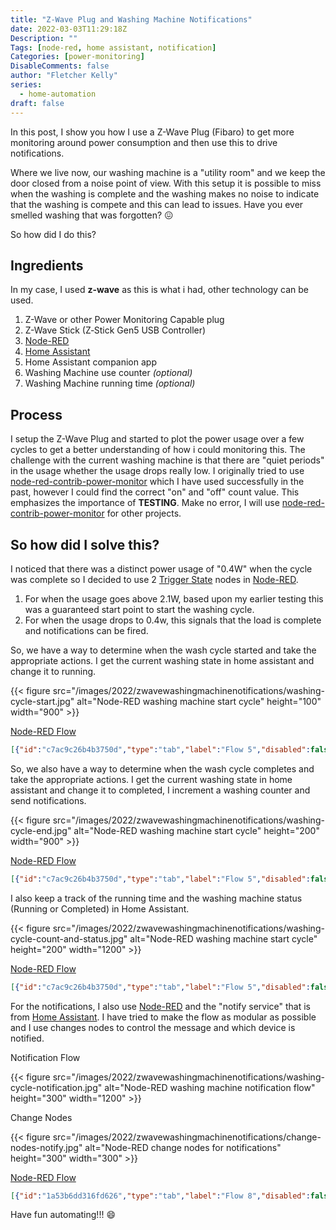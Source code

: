 ```yaml
---
title: "Z-Wave Plug and Washing Machine Notifications"
date: 2022-03-03T11:29:18Z
Description: ""
Tags: [node-red, home assistant, notification]
Categories: [power-monitoring]
DisableComments: false
author: "Fletcher Kelly"
series:
  - home-automation
draft: false
---
```


In this post, I show you how I use a Z-Wave Plug (Fibaro) to get more monitoring around power consumption and then use this to drive notifications.

Where we live now, our washing machine is a "utility room" and we keep the door closed from a noise point of view. With this setup it is possible to miss when the washing is complete and the washing makes no noise to indicate that the washing is compete and this can lead to issues. Have you ever smelled washing that was forgotten? :confounded:  

So how did I do this?

## Ingredients

In my case, I used **z-wave** as this is what i had, other technology can be used.

1. Z-Wave or other Power Monitoring Capable plug
1. Z-Wave Stick (Z‐Stick Gen5 USB Controller)
1. [Node-RED](https://nodered.org/)
1. [Home Assistant](https://home-assisatnt.io)
1. Home Assistant companion app
1. Washing Machine use counter *(optional)*
1. Washing Machine running time *(optional)*

## Process

I setup the Z-Wave Plug and started to plot the power usage over a few cycles to get a better understanding of how i could monitoring this. The challenge with the current washing machine is that there are "quiet periods" in the usage whether the usage drops really low. I originally tried to use [node-red-contrib-power-monitor](https://flows.nodered.org/node/node-red-contrib-power-monitor) which I have used successfully in the past, however I could find the correct "on" and "off" count value. This emphasizes the importance of **TESTING**. Make no error, I will use [node-red-contrib-power-monitor](https://flows.nodered.org/node/node-red-contrib-power-monitor) for other projects.

## So how did I solve this?

I noticed that there was a distinct power usage of "0.4W" when the cycle was complete so I decided to use 2 [Trigger State](https://zachowj.github.io/node-red-contrib-home-assistant-websocket/node/trigger-state.html#configuration) nodes in [Node-RED](https://nodered.org/).  

1. For when the usage goes above 2.1W, based upon my earlier testing this was a guaranteed start point to start the washing cycle.
1. For when the usage drops to 0.4w, this signals that the load is complete and notifications can be fired.

So, we have a way to determine when the wash cycle started and take the appropriate actions. I get the current washing state in home assistant and change it to running.

{{< figure src="/images/2022/zwavewashingmachinenotifications/washing-cycle-start.jpg" alt="Node-RED washing machine start cycle" height="100" width="900" >}}

[Node-RED Flow](/post/2022/zwaveplugwashingmachinenotifications/washing-cycle-start.json)

```json
[{"id":"c7ac9c26b4b3750d","type":"tab","label":"Flow 5","disabled":false,"info":"","env":[]},{"id":"fcb212f752a272ef","type":"trigger-state","z":"c7ac9c26b4b3750d","name":"Washing started","server":"770b1d5b.f27204","version":2,"exposeToHomeAssistant":false,"haConfig":[{"property":"name","value":""},{"property":"icon","value":""}],"entityid":"sensor.fibaro_wall_plug_electric_consumption_w","entityidfiltertype":"exact","debugenabled":false,"constraints":[{"targetType":"this_entity","targetValue":"","propertyType":"current_state","propertyValue":"new_state.state","comparatorType":">=","comparatorValueDatatype":"num","comparatorValue":"2.1"}],"inputs":0,"outputs":2,"customoutputs":[],"outputinitially":false,"state_type":"str","enableInput":false,"x":120,"y":260,"wires":[["cefc03e9cf83886c"],[]]},{"id":"cefc03e9cf83886c","type":"api-current-state","z":"c7ac9c26b4b3750d","name":"Washing machine status dropdown state","server":"770b1d5b.f27204","version":3,"outputs":2,"halt_if":"Completed","halt_if_type":"str","halt_if_compare":"is","entity_id":"input_select.washing_machine_status","state_type":"str","blockInputOverrides":false,"outputProperties":[{"property":"payload","propertyType":"msg","value":"","valueType":"entityState"},{"property":"data","propertyType":"msg","value":"","valueType":"entity"}],"for":0,"forType":"num","forUnits":"minutes","override_topic":false,"state_location":"payload","override_payload":"msg","entity_location":"data","override_data":"msg","x":420,"y":260,"wires":[["681510ab0e10afd0"],[]]},{"id":"681510ab0e10afd0","type":"api-call-service","z":"c7ac9c26b4b3750d","name":"Washing input to \"in progress\"","server":"770b1d5b.f27204","version":5,"debugenabled":false,"domain":"input_select","service":"select_option","areaId":[],"deviceId":[],"entityId":["input_select.washing_machine_status"],"data":"{\"option\": \"Running\"}","dataType":"json","mergeContext":"","mustacheAltTags":true,"outputProperties":[{"property":"payload","propertyType":"msg","value":"","valueType":"data"}],"queue":"none","x":770,"y":260,"wires":[[]]},{"id":"770b1d5b.f27204","type":"server","name":"Home Assistant - Node-red User","version":2,"addon":false,"rejectUnauthorizedCerts":true,"ha_boolean":"y|yes|true|on|home|open","connectionDelay":true,"cacheJson":true,"heartbeat":true,"heartbeatInterval":"30"}]
```

So, we also have a way to determine when the wash cycle completes and take the appropriate actions. I get the current washing state in home assistant and change it to completed, I increment a washing counter and send notifications.

{{< figure src="/images/2022/zwavewashingmachinenotifications/washing-cycle-end.jpg" alt="Node-RED washing machine start cycle" height="200" width="900" >}}

[Node-RED Flow](/post/2022/zwaveplugwashingmachinenotifications/washing-cycle-end.json)

```json
[{"id":"c7ac9c26b4b3750d","type":"tab","label":"Flow 5","disabled":false,"info":"","env":[]},{"id":"5511b05f64f5f5b1","type":"trigger-state","z":"c7ac9c26b4b3750d","name":"Washing Complete","server":"770b1d5b.f27204","version":2,"exposeToHomeAssistant":false,"haConfig":[{"property":"name","value":""},{"property":"icon","value":""}],"entityid":"sensor.fibaro_wall_plug_electric_consumption_w","entityidfiltertype":"exact","debugenabled":false,"constraints":[{"targetType":"this_entity","targetValue":"","propertyType":"current_state","propertyValue":"new_state.state","comparatorType":"<=","comparatorValueDatatype":"num","comparatorValue":"2.0"},{"targetType":"this_entity","targetValue":"","propertyType":"current_state","propertyValue":"new_state.state","comparatorType":">=","comparatorValueDatatype":"num","comparatorValue":"1.6"}],"inputs":0,"outputs":2,"customoutputs":[],"outputinitially":false,"state_type":"str","enableInput":false,"x":110,"y":220,"wires":[["f313351b2dce9a05","125dfa81092d0b75","d2f6fdb914f820b7"],[]]},{"id":"f313351b2dce9a05","type":"api-current-state","z":"c7ac9c26b4b3750d","name":"Washing Machine status dropdown state","server":"770b1d5b.f27204","version":3,"outputs":2,"halt_if":"Running","halt_if_type":"str","halt_if_compare":"is","entity_id":"input_select.washing_machine_status","state_type":"str","blockInputOverrides":false,"outputProperties":[{"property":"payload","propertyType":"msg","value":"","valueType":"entityState"},{"property":"data","propertyType":"msg","value":"","valueType":"entity"}],"for":0,"forType":"num","forUnits":"minutes","override_topic":false,"state_location":"payload","override_payload":"msg","entity_location":"data","override_data":"msg","x":440,"y":220,"wires":[["c68cb6e8d6955af9"],[]]},{"id":"125dfa81092d0b75","type":"api-call-service","z":"c7ac9c26b4b3750d","name":"+1 to washing count for the day","server":"770b1d5b.f27204","version":5,"debugenabled":false,"domain":"counter","service":"increment","areaId":[],"deviceId":[],"entityId":["counter.washing_machine_use_count"],"data":"","dataType":"jsonata","mergeContext":"","mustacheAltTags":false,"outputProperties":[],"queue":"none","x":410,"y":280,"wires":[[]]},{"id":"d2f6fdb914f820b7","type":"link out","z":"c7ac9c26b4b3750d","name":"Notification","mode":"link","links":["5bef9c598f188374","fc3b25d4ede64aa2"],"x":350,"y":340,"wires":[],"icon":"node-red/bridge.svg","l":true},{"id":"c68cb6e8d6955af9","type":"api-call-service","z":"c7ac9c26b4b3750d","name":"Washing input to \"Completed\"","server":"770b1d5b.f27204","version":5,"debugenabled":false,"domain":"input_select","service":"select_option","areaId":[],"deviceId":[],"entityId":["input_select.washing_machine_status"],"data":"{\"option\": \"Completed\"}","dataType":"json","mergeContext":"","mustacheAltTags":true,"outputProperties":[{"property":"payload","propertyType":"msg","value":"","valueType":"data"}],"queue":"none","x":790,"y":220,"wires":[[]]},{"id":"770b1d5b.f27204","type":"server","name":"Home Assistant - Node-red User","version":2,"addon":false,"rejectUnauthorizedCerts":true,"ha_boolean":"y|yes|true|on|home|open","connectionDelay":true,"cacheJson":true,"heartbeat":true,"heartbeatInterval":"30"}]
```

I also keep a track of the running time and the washing machine status (Running or Completed) in Home Assistant.

{{< figure src="/images/2022/zwavewashingmachinenotifications/washing-cycle-count-and-status.jpg" alt="Node-RED washing machine start cycle" height="200" width="1200" >}}

[Node-RED Flow](/post/2022/zwaveplugwashingmachinenotifications/washing-cycle-status.json)

```json
[{"id":"c7ac9c26b4b3750d","type":"tab","label":"Flow 5","disabled":false,"info":"","env":[]},{"id":"e0bdee88550c7508","type":"switch","z":"c7ac9c26b4b3750d","name":"Running or completed","property":"payload","propertyType":"msg","rules":[{"t":"eq","v":"Running","vt":"str"},{"t":"eq","v":"Completed","vt":"str"}],"checkall":"true","repair":false,"outputs":2,"x":500,"y":260,"wires":[["47ac4140392aca83"],["1d8755cc067d138e","3bfc582ffa71c935"]]},{"id":"8a46dbae7a037860","type":"api-current-state","z":"c7ac9c26b4b3750d","name":"Washing machine stauts dropdown state","server":"770b1d5b.f27204","version":3,"outputs":1,"halt_if":"","halt_if_type":"str","halt_if_compare":"is","entity_id":"input_select.washing_machine_status","state_type":"str","blockInputOverrides":false,"outputProperties":[{"property":"payload","propertyType":"msg","value":"","valueType":"entityState"},{"property":"data","propertyType":"msg","value":"","valueType":"entity"}],"for":0,"forType":"num","forUnits":"minutes","x":380,"y":380,"wires":[["e0bdee88550c7508"]]},{"id":"14b07d39cf05c174","type":"server-state-changed","z":"c7ac9c26b4b3750d","name":"Washing machine status changed?","server":"770b1d5b.f27204","version":4,"exposeToHomeAssistant":false,"haConfig":[{"property":"name","value":""},{"property":"icon","value":""}],"entityidfilter":"input_select.washing_machine_status","entityidfiltertype":"exact","outputinitially":false,"state_type":"str","haltifstate":"","halt_if_type":"str","halt_if_compare":"is","outputs":1,"output_only_on_state_change":true,"for":0,"forType":"num","forUnits":"minutes","ignorePrevStateNull":true,"ignorePrevStateUnknown":false,"ignorePrevStateUnavailable":false,"ignoreCurrentStateUnknown":false,"ignoreCurrentStateUnavailable":false,"outputProperties":[{"property":"payload","propertyType":"msg","value":"","valueType":"entityState"},{"property":"data","propertyType":"msg","value":"","valueType":"eventData"},{"property":"topic","propertyType":"msg","value":"","valueType":"triggerId"}],"x":180,"y":200,"wires":[["e0bdee88550c7508"]]},{"id":"5402cfbb2fbac174","type":"poll-state","z":"c7ac9c26b4b3750d","name":"Washing machine status","server":"770b1d5b.f27204","version":2,"exposeToHomeAssistant":false,"haConfig":[{"property":"name","value":""},{"property":"icon","value":""}],"updateinterval":"60","updateIntervalType":"num","updateIntervalUnits":"seconds","outputinitially":false,"outputonchanged":false,"entity_id":"input_select.washing_machine_status","state_type":"str","halt_if":"","halt_if_type":"str","halt_if_compare":"is","outputs":1,"x":150,"y":260,"wires":[["e0bdee88550c7508"]]},{"id":"47ac4140392aca83","type":"function","z":"c7ac9c26b4b3750d","name":"Milliseconds to Minutes","func":"time = msg.data.timeSinceChangedMs;\nrunningTime = (time / 1000 / 60);\nmsg.runningTime = parseFloat(runningTime).toFixed(1);\nremainingtime = 110 - runningTime;\nmsg.remainingTime = parseFloat(remainingtime).toFixed(1);\nreturn msg;","outputs":1,"noerr":0,"initialize":"","finalize":"","libs":[],"x":770,"y":180,"wires":[["7f3b7cbded7ce6be","c693594518abd80a"]]},{"id":"1d8755cc067d138e","type":"change","z":"c7ac9c26b4b3750d","name":"Not running number","rules":[{"t":"set","p":"runningTime","pt":"msg","to":"NaN","tot":"str"}],"action":"","property":"","from":"","to":"","reg":false,"x":760,"y":300,"wires":[["7f3b7cbded7ce6be"]]},{"id":"3bfc582ffa71c935","type":"function","z":"c7ac9c26b4b3750d","name":"Milliseconds to Minutes","func":"msg.runningTime = 0;\nreturn msg;","outputs":1,"noerr":0,"initialize":"","finalize":"","libs":[],"x":770,"y":360,"wires":[["c693594518abd80a"]]},{"id":"3ecffe436de5790c","type":"inject","z":"c7ac9c26b4b3750d","name":"","props":[{"p":"payload"},{"p":"topic","vt":"str"}],"repeat":"","crontab":"","once":false,"onceDelay":0.1,"topic":"","payload":"","payloadType":"date","x":120,"y":380,"wires":[["8a46dbae7a037860"]]},{"id":"7f3b7cbded7ce6be","type":"ui_gauge","z":"c7ac9c26b4b3750d","name":"Washing Machine Running Time: ","group":"7e2e840297e6ff32","order":4,"width":"3","height":"4","gtype":"wave","title":"Running Time: ","label":"min","format":"{{msg.runningTime}}","min":0,"max":"80","colors":["#00b500","#e6e600","#ca3838"],"seg1":"","seg2":"","className":"","x":1140,"y":300,"wires":[]},{"id":"c693594518abd80a","type":"api-call-service","z":"c7ac9c26b4b3750d","name":"Update running time","server":"770b1d5b.f27204","version":5,"debugenabled":false,"domain":"input_number","service":"set_value","areaId":[],"deviceId":[],"entityId":["input_number.washing_machine_running_time"],"data":"{\"value\":\"{{runningTime}}\"}","dataType":"json","mergeContext":"","mustacheAltTags":false,"outputProperties":[],"queue":"none","x":1100,"y":240,"wires":[[]]},{"id":"b51f0aee106afbd0","type":"comment","z":"c7ac9c26b4b3750d","name":"Multiple triggers","info":"Multiple triggers to ensure as much accuracy as possible.","x":120,"y":160,"wires":[]},{"id":"7e26df45e8227dfe","type":"comment","z":"c7ac9c26b4b3750d","name":"Manual trigger","info":"","x":110,"y":340,"wires":[]},{"id":"770b1d5b.f27204","type":"server","name":"Home Assistant - Node-red User","version":2,"addon":false,"rejectUnauthorizedCerts":true,"ha_boolean":"y|yes|true|on|home|open","connectionDelay":true,"cacheJson":true,"heartbeat":true,"heartbeatInterval":"30"},{"id":"7e2e840297e6ff32","type":"ui_group","name":"Utility Room","tab":"e35fd0e6d6776633","order":1,"disp":true,"width":"6","collapse":false,"className":""},{"id":"e35fd0e6d6776633","type":"ui_tab","name":"House","icon":"home","order":34,"disabled":false,"hidden":false}]
```

For the notifications, I also use [Node-RED](https://nodered.org/) and the "notify service" that is from [Home Assistant](https://home-assisatnt.io). I have tried to make the flow as modular as possible and I use changes nodes to control the message and which device is notified.

Notification Flow

{{< figure src="/images/2022/zwavewashingmachinenotifications/washing-cycle-notification.jpg" alt="Node-RED washing machine notification flow" height="300" width="1200" >}}

Change Nodes

{{< figure src="/images/2022/zwavewashingmachinenotifications/change-nodes-notify.jpg" alt="Node-RED change nodes for notifications" height="300" width="300" >}}

[Node-RED Flow](/post/2022/zwaveplugwashingmachinenotifications/washing-cycle-notification.json)

```json
[{"id":"1a53b6dd316fd626","type":"tab","label":"Flow 8","disabled":false,"info":"","env":[]},{"id":"b3e4a5624ac9d518","type":"link in","z":"1a53b6dd316fd626","name":"Washing Machine Notifications","links":["ca506a1b0dfe8ba1","e63c199b1210c601","2acc791d40d9f113","b713589b6fc1fa2a","5daafecdbf09105b","d2f6fdb914f820b7"],"x":85,"y":180,"wires":[["142cfc8c024d98d0"]]},{"id":"142cfc8c024d98d0","type":"change","z":"1a53b6dd316fd626","name":"Washing Machine Notification","rules":[{"t":"set","p":"domain","pt":"msg","to":"notify","tot":"str"},{"t":"set","p":"service","pt":"msg","to":"mobile_app_fkapp","tot":"str"},{"t":"set","p":"message","pt":"msg","to":"ACTION - Time to take out washing","tot":"str"}],"action":"","property":"","from":"","to":"","reg":false,"x":310,"y":240,"wires":[["7e2b772ba33565d7"]]},{"id":"7e2b772ba33565d7","type":"api-call-service","z":"1a53b6dd316fd626","name":"Washing out - Action And Text","server":"770b1d5b.f27204","version":5,"debugenabled":false,"domain":"{{domain}}","service":"{{service}}","areaId":[],"deviceId":[],"entityId":[],"data":"{\"message\":\"{{message}}\",\"data\":{\"actions\":[{\"action\":\"{{action1Action}}\",\"title\":\"{{action1Title}}\"}]}}","dataType":"json","mergeContext":"","mustacheAltTags":false,"outputProperties":[{"property":"payload","propertyType":"msg","value":"","valueType":"data"}],"queue":"none","x":630,"y":240,"wires":[[]]},{"id":"770b1d5b.f27204","type":"server","name":"Home Assistant - Node-red User","version":2,"addon":false,"rejectUnauthorizedCerts":true,"ha_boolean":"y|yes|true|on|home|open","connectionDelay":true,"cacheJson":true,"heartbeat":true,"heartbeatInterval":"30"}]
```

Have fun automating!!! :smile:  
